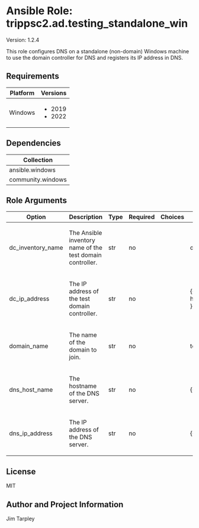 <!-- BEGIN_ANSIBLE_DOCS -->

# Ansible Role: trippsc2.ad.testing_standalone_win
Version: 1.2.4

This role configures DNS on a standalone (non-domain) Windows machine to use the domain controller for DNS and registers its IP address in DNS.

## Requirements

| Platform | Versions |
| -------- | -------- |
| Windows | <ul><li>2019</li><li>2022</li></ul> |

## Dependencies

| Collection |
| ---------- |
| ansible.windows |
| community.windows |

## Role Arguments
|Option|Description|Type|Required|Choices|Default|
|---|---|---|---|---|---|
| dc_inventory_name | <p>The Ansible inventory name of the test domain controller.</p> | str | no |  | dc |
| dc_ip_address | <p>The IP address of the test domain controller.</p> | str | no |  | {{ hostvars[dc_inventory_name].ansible_host }} |
| domain_name | <p>The name of the domain to join.</p> | str | no |  | test.loc |
| dns_host_name | <p>The hostname of the DNS server.</p> | str | no |  | {{ inventory_hostname }} |
| dns_ip_address | <p>The IP address of the DNS server.</p> | str | no |  | {{ ansible_host }} |


## License
MIT

## Author and Project Information
Jim Tarpley
<!-- END_ANSIBLE_DOCS -->
